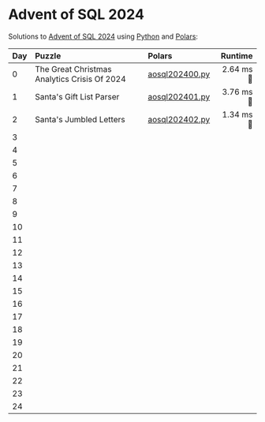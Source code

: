 # Advent of SQL 2024

Solutions to [Advent of SQL 2024](https://adventofsql.com/) using [Python](https://www.python.org/) and [Polars](https://docs.pola.rs/):

| Day  | Puzzle                                       | Polars                                                                           |   Runtime |
| :--- | :------------------------------------------- | :------------------------------------------------------------------------------- | --------: |
| 0    | The Great Christmas Analytics Crisis Of 2024 | [aosql202400.py](00_the_great_christmas_analytics_crisis_of_2024/aosql202400.py) | 2.64 ms 🔵 |
| 1    | Santa's Gift List Parser                     | [aosql202401.py](01_santas_gift_list_parser/aosql202401.py)                      | 3.76 ms 🔵 |
| 2    | Santa's Jumbled Letters                      | [aosql202402.py](02_santas_jumbled_letters/aosql202402.py)                       | 1.34 ms 🔵 |
| 3    |                                              |                                                                                  |           |
| 4    |                                              |                                                                                  |           |
| 5    |                                              |                                                                                  |           |
| 6    |                                              |                                                                                  |           |
| 7    |                                              |                                                                                  |           |
| 8    |                                              |                                                                                  |           |
| 9    |                                              |                                                                                  |           |
| 10   |                                              |                                                                                  |           |
| 11   |                                              |                                                                                  |           |
| 12   |                                              |                                                                                  |           |
| 13   |                                              |                                                                                  |           |
| 14   |                                              |                                                                                  |           |
| 15   |                                              |                                                                                  |           |
| 16   |                                              |                                                                                  |           |
| 17   |                                              |                                                                                  |           |
| 18   |                                              |                                                                                  |           |
| 19   |                                              |                                                                                  |           |
| 20   |                                              |                                                                                  |           |
| 21   |                                              |                                                                                  |           |
| 22   |                                              |                                                                                  |           |
| 23   |                                              |                                                                                  |           |
| 24   |                                              |                                                                                  |           |
